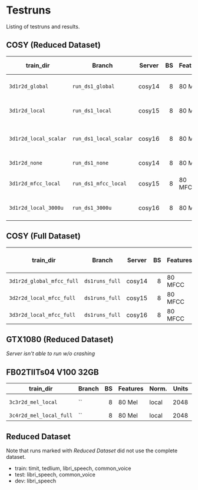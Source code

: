 # Testruns
Listing of testruns and results.


## COSY (Reduced Dataset)
| train_dir             | Branch                 | Server | BS | Features | Norm.        | Units | Ep. | Layout |   Loss |   MED |   WER | What was tested?                       |
|-----------------------|------------------------|--------|---:|----------|--------------|------:|----:|-------:|-------:|------:|------:|----------------------------------------|
| `3d1r2d_global`       | `run_ds1_global`       | cosy14 |  8 | 80 Mel   | global       |  2048 |  20 | 3d1r2d | 30.594 | 0.113 | 0.319 | DS1 w/ global Mel normalization.       |
| `3d1r2d_local`        | `run_ds1_local`        | cosy15 |  8 | 80 Mel   | local        |  2048 |  20 | 3d1r2d | 29.022 | 0.107 | 0.309 | DS1 w/ local Mel normalization.        |
| `3d1r2d_local_scalar` | `run_ds1_local_scalar` | cosy16 |  8 | 80 Mel   | local scalar |  2048 |  20 | 3d1r2d | 31.882 | 0.114 | 0.321 | DS1 w/ local_scalar Mel normalization. |
| `3d1r2d_none`         | `run_ds1_none`         | cosy14 |  8 | 80 Mel   | none         |  2048 |  20 | 3d1r2d | 29.604 | 0.112 | 0.317 | DS1 w/o Mel normalization.             |
| `3d1r2d_mfcc_local`   | `run_ds1_mfcc_local`   | cosy15 |  8 | 80 MFCC  | local        |  2048 |  20 | 3d1r2d | 24.633 | 0.088 | 0.255 | DS1 w/ local MFCC normalization.       |
| `3d1r2d_local_3000u`  | `run_ds1_3000u`        | cosy16 |  8 | 80 Mel   | local        |  3000 |  20 | 3d1r2d | 34.556 | 0.102 | 0.290 | DS1 w/ global Mel normalization.       |


## COSY (Full Dataset)
| train_dir                 | Branch         | Server | BS | Features | Norm.  | Units | Ep. | Layout | Loss | MED | WER | What was tested? |
|---------------------------|----------------|--------|---:|----------|--------|------:|----:|-------:|-----:|----:|----:|------------------|
| `3d1r2d_global_mfcc_full` | `ds1runs_full` | cosy14 |  8 |  80 MFCC | global |  2048 |  20 | 3d1r2d |      |     |     |                  |
| `3d2r2d_local_mfcc_full`  | `ds1runs_full` | cosy15 |  8 |  80 MFCC |  local |  2048 |  20 | 3d2r2d |      |     |     |                  |
| `3d3r2d_local_mfcc_full`  | `ds1runs_full` | cosy16 |  8 |  80 MFCC |  local |  2048 |  20 | 3d3r2d |      |     |     |                  |


## GTX1080 (Reduced Dataset)
*Server isn't able to run w/o crashing*


## FB02TIITs04 V100 32GB
| train_dir               | Branch | BS | Features | Norm. | Units | Ep. | Layout | Loss | MED | WER | Notes                 |
|-------------------------|--------|---:|----------|-------|------:|----:|-------:|-----:|----:|----:|-----------------------|
| `3c3r2d_mel_local`      | ``     |  8 | 80 Mel   | local |  2048 |  11 | 3c3r2d |      |     |     | Stopped early.        |
| `3c4r2d_mel_local_full` | ``     |  8 | 80 Mel   | local |  2048 |     | 3c4r2d |      |     |     |                       |


## Reduced Dataset
Note that runs marked with *Reduced Dataset* did not use the complete dataset.
* train: timit, tedlium, libri_speech, common_voice
* test: libri_speech, common_voice
* dev: libri_speech